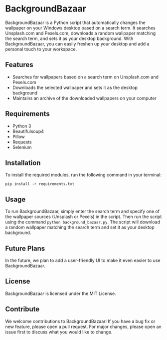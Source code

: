 # BackgroundBazaar

BackgroundBazaar is a Python script that automatically changes the wallpaper on your Windows desktop based on a search term. It searches Unsplash.com and Pexels.com, downloads a random wallpaper matching the search term, and sets it as your desktop background. With BackgroundBazaar, you can easily freshen up your desktop and add a personal touch to your workspace.

## Features
- Searches for wallpapers based on a search term on Unsplash.com and Pexels.com
- Downloads the selected wallpaper and sets it as the desktop background
- Maintains an archive of the downloaded wallpapers on your computer

## Requirements
- Python 3
- Beautifulsoup4
- Pillow
- Requests
- Selenium

## Installation
To install the required modules, run the following command in your terminal:
```
pip install -r requirements.txt
```

## Usage
To run BackgroundBazaar, simply enter the search term and specify one of the wallpaper sources (Unsplash or Pexels) in the script. Then run the script using the command `python background_bazaar.py`. The script will download a random wallpaper matching the search term and set it as your desktop background.

## Future Plans
In the future, we plan to add a user-friendly UI to make it even easier to use BackgroundBazaar.

## License
BackgroundBazaar is licensed under the MIT License.

## Contribute
We welcome contributions to BackgroundBazaar! If you have a bug fix or new feature, please open a pull request. For major changes, please open an issue first to discuss what you would like to change.
